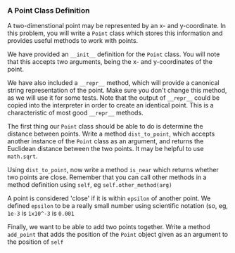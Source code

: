 ### A Point Class Definition

A two-dimenstional point may be represented by an x- and y-coordinate.
In this problem, you will write a `Point` class which stores this
information and provides useful methods to work with points.

We have provided an `__init__` definition for the `Point` class. You
will note that this accepts two arguments, being the x- and
y-coordinates of the point.

We have also included a `__repr__` method, which will provide a
canonical string representation of the point. Make sure you don\'t
change this method, as we will use it for some tests. Note that the
output of `__repr__` could be copied into the interpreter in order to
create an identical point. This is a characteristic of most good
`__repr__` methods.

The first thing our `Point` class should be able to do is determine the
distance between points. Write a method `dist_to_point`, which accepts
another instance of the `Point` class as an argument, and returns the
Euclidean distance between the two points. It may be helpful to use
`math.sqrt`.

Using `dist_to_point`, now write a method `is_near` which returns
whether two points are close. Remember that you can call other methods
in a method definition using `self`, eg `self.other_method(arg)`

A point is considered \'close\' if it is within `epsilon` of another
point. We defined `epsilon` to be a really small number using scientific
notation (so, eg, `1e-3` is `1x10^-3` is `0.001`

Finally, we want to be able to add two points together. Write a method
`add_point` that adds the position of the `Point` object given as an
argument to the position of `self`
